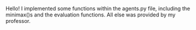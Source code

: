 Hello! I implemented some functions within the agents.py file, including the minimax()s and the evaluation functions. All else was provided by my professor.
